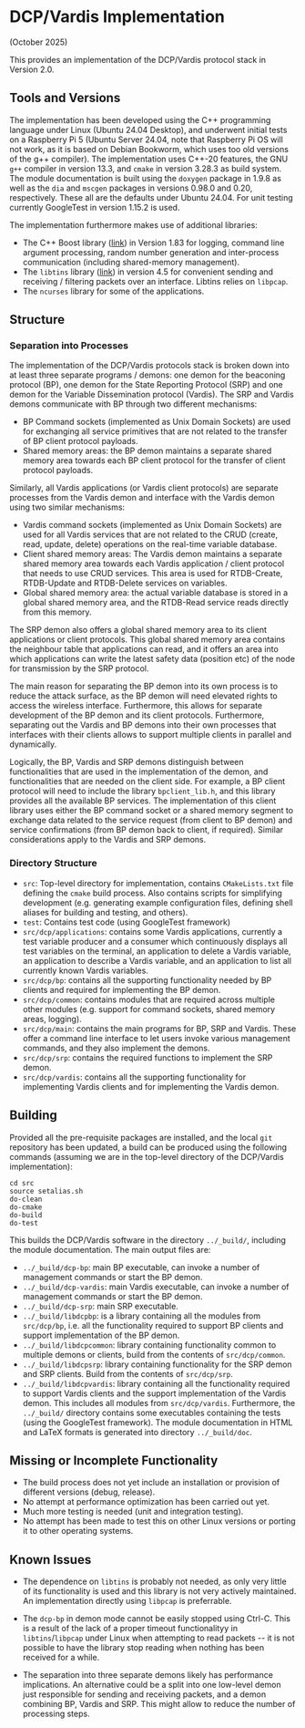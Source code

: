 # DCP/Vardis Implementation

(October 2025)

This provides an implementation of the DCP/Vardis protocol
stack in Version 2.0.


## Tools and Versions

The implementation has been developed using the C++ programming
language under Linux (Ubuntu 24.04 Desktop), and underwent initial
tests on a Raspberry Pi 5 (Ubuntu Server 24.04, note that Raspberry Pi
OS will not work, as it is based on Debian Bookworm, which uses too
old versions of the g++ compiler). The implementation uses C++-20
features, the GNU `g++` compiler in version 13.3, and `cmake` in
version 3.28.3 as build system. The module documentation is built
using the `doxygen` package in 1.9.8 as well as the `dia` and `mscgen`
packages in versions 0.98.0 and 0.20, respectively. These all are the
defaults under Ubuntu 24.04. For unit testing currently GoogleTest in
version 1.15.2 is used.

The implementation furthermore makes use of additional libraries:
- The C++ Boost library ([link](https://www.boost.org/)) in Version
  1.83 for logging, command line argument processing, random number
  generation and inter-process communication (including shared-memory
  management).
- The `libtins` library ([link](https://libtins.github.io/)) in
  version 4.5 for convenient sending and receiving / filtering packets
  over an interface. Libtins relies on `libpcap`.
- The `ncurses` library for some of the applications.

## Structure

### Separation into Processes

The implementation of the DCP/Vardis protocols stack is broken down
into at least three separate programs / demons: one demon for the
beaconing protocol (BP), one demon for the State Reporting Protocol
(SRP) and one demon for the Variable Dissemination protocol
(Vardis). The SRP and Vardis demons communicate with BP through two
different mechanisms:
- BP Command sockets (implemented as Unix Domain Sockets) are used for
  exchanging all service primitives that are not related to the
  transfer of BP client protocol payloads.
- Shared memory areas: the BP demon maintains a separate shared memory
  area towards each BP client protocol for the transfer of client
  protocol payloads.

Similarly, all Vardis applications (or Vardis client protocols) are
separate processes from the Vardis demon and interface with the Vardis
demon using two similar mechanisms:
- Vardis command sockets (implemented as Unix Domain Sockets) are used
  for all Vardis services that are not related to the CRUD (create,
  read, update, delete) operations on the real-time variable database.
- Client shared memory areas: The Vardis demon maintains a separate
  shared memory area towards each Vardis application / client protocol
  that needs to use CRUD services. This area is used for RTDB-Create,
  RTDB-Update and RTDB-Delete services on variables.
- Global shared memory area: the actual variable database is stored in
  a global shared memory area, and the RTDB-Read service reads
  directly from this memory.

The SRP demon also offers a global shared memory area to its client
applications or client protocols. This global shared memory area
contains the neighbour table that applications can read, and it offers
an area into which applications can write the latest safety data
(position etc) of the node for transmission by the SRP protocol.

The main reason for separating the BP demon into its own process is to
reduce the attack surface, as the BP demon will need elevated rights
to access the wireless interface. Furthermore, this allows for
separate development of the BP demon and its client
protocols. Furthermore, separating out the Vardis and BP demons into
their own processes that interfaces with their clients allows to
support multiple clients in parallel and dynamically.

Logically, the BP, Vardis and SRP demons distinguish between
functionalities that are used in the implementation of the demon, and
functionalities that are needed on the client side. For example, a BP
client protocol will need to include the library `bpclient_lib.h`, and
this library provides all the available BP services. The
implementation of this client library uses either the BP command
socket or a shared memory segment to exchange data related to the
service request (from client to BP demon) and service confirmations
(from BP demon back to client, if required). Similar considerations
apply to the Vardis and SRP demons.



### Directory Structure

* `src`: Top-level directory for implementation, contains
  `CMakeLists.txt` file defining the `cmake` build process. Also
  contains scripts for simplifying development (e.g. generating
  example configuration files, defining shell aliases for building and
  testing, and others).
* `test`: Contains test code (using GoogleTest framework)
* `src/dcp/applications`: contains some Vardis applications, currently
  a test variable producer and a consumer which continuously displays
  all test variables on the terminal, an application to delete a Vardis
  variable, an application to describe a Vardis variable, and an
  application to list all currently known Vardis variables.
* `src/dcp/bp`: contains all the supporting functionality needed by BP
  clients and required for implementing the BP demon.
* `src/dcp/common`: contains modules that are required across multiple
  other modules (e.g. support for command sockets, shared memory
  areas, logging).
* `src/dcp/main`: contains the main programs for BP, SRP and
  Vardis. These offer a command line interface to let users invoke
  various management commands, and they also implement the demons.
* `src/dcp/srp`: contains the required functions to implement the SRP
  demon.
* `src/dcp/vardis`: contains all the supporting functionality for
  implementing Vardis clients and for implementing the Vardis demon.


## Building

Provided all the pre-requisite packages are installed, and the local
`git` repository has been updated, a build can be produced using the
following commands (assuming we are in the top-level directory of the
DCP/Vardis implementation):

``` shell
cd src
source setalias.sh
do-clean
do-cmake
do-build
do-test
```
This builds the DCP/Vardis software in the directory `../_build/`,
including the module documentation. The main output files are:
* `../_build/dcp-bp`: main BP executable, can invoke a number of
  management commands or start the BP demon.
* `../_build/dcp-vardis`: main Vardis executable, can invoke a number
  of management commands or start the BP demon.
* `../_build/dcp-srp`: main SRP executable.
* `../_build/libdcpbp`: is a library containing all the modules from
  `src/dcp/bp`, i.e. all the functionality required to support BP
  clients and support implementation of the BP demon.
* `../_build/libdcpcommon`: library containing functionality common to
  multiple demons or clients, build from the contents of
  `src/dcp/common`.
* `../_build/libdcpsrp`: library containing functionality for the SRP
  demon and SRP clients. Build from the contents of
  `src/dcp/srp`.
* `../_build/libdcpvardis`: library containing all the functionality
  required to support Vardis clients and the support implementation of
  the Vardis demon. This includes all modules from `src/dcp/vardis`. 
Furthermore, the `../_build/` directory contains some executables
containing the tests (using the GoogleTest framework). The module
documentation in HTML and LaTeX formats is generated into directory
`../_build/doc`.


## Missing or Incomplete Functionality

- The build process does not yet include an installation or provision
  of different versions (debug, release).
- No attempt at performance optimization has been carried out yet.
- Much more testing is needed (unit and integration testing).
- No attempt has been made to test this on other Linux versions or
  porting it to other operating systems.


## Known Issues

- The dependence on `libtins` is probably not needed, as only very
  little of its functionality is used and this library is not very
  actively maintained. An implementation directly using `libpcap` is
  preferrable.

- The `dcp-bp` in demon mode cannot be easily stopped using
  Ctrl-C. This is a result of the lack of a proper timeout
  functionalityy in `libtins`/`libpcap` under Linux when attempting to
  read packets -- it is not possible to have the library stop reading
  when nothing has been received for a while.

- The separation into three separate demons likely has performance
  implications. An alternative could be a split into one low-level
  demon just responsible for sending and receiving packets, and a
  demon combining BP, Vardis and SRP. This might allow to reduce the
  number of processing steps.
